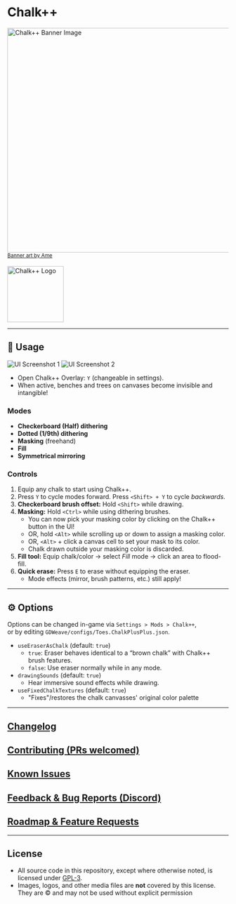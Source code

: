 # Chalk++

<img src="https://i.imgur.com/8TRBtmH.jpeg" width=512 alt="Chalk++ Banner Image">
<br/>
<a href="https://cara.app/purame"><small>Banner art by Ame</small></a>

<br/>
<br/>

<img src="https://i.imgur.com/Grs6byr.png" height=128 alt="Chalk++ Logo">

---

## 🎨 Usage

![](https://i.imgur.com/XbRnmAv.png "UI Screenshot 1")
![](https://i.imgur.com/BE6nrlc.png "UI Screenshot 2")

- Open Chalk++ Overlay: `Y` (changeable in settings).
- When active, benches and trees on canvases become invisible and intangible!

### Modes

- **Checkerboard (Half) dithering**
- **Dotted (1/9th) dithering**
- **Masking** (freehand)
- **Fill**
- **Symmetrical mirroring**

### Controls

1. Equip any chalk to start using Chalk++.
2. Press `Y` to cycle modes forward. Press `<Shift> + Y` to cycle _backwards_.
3. **Checkerboard brush offset:** Hold `<Shift>` while drawing.
4. **Masking:** Hold `<Ctrl>` while using dithering brushes.
   - You can now pick your masking color by clicking on the Chalk++ button in the UI!
   - OR, hold `<Alt>` while scrolling up or down to assign a masking color.
   - OR, `<Alt>` + click a canvas cell to set your mask to its color.
   - Chalk drawn outside your masking color is discarded.
5. **Fill tool:** Equip chalk/color → select _Fill_ mode → click an area to flood-fill.
6. **Quick erase:** Press `E` to erase without equipping the eraser.
   - Mode effects (mirror, brush patterns, etc.) still apply!

---

## ⚙️ Options

Options can be changed in-game via `Settings > Mods > Chalk++`,  
or by editing `GDWeave/configs/Toes.ChalkPlusPlus.json`.

- `useEraserAsChalk` (default: `true`)
  - `true`: Eraser behaves identical to a “brown chalk” with Chalk++ brush features.
  - `false`: Use eraser normally while in any mode.
- `drawingSounds` (default: `true`)
  - Hear immersive sound effects while drawing.
- `useFixedChalkTextures` (default: `true`)
  - "Fixes"/restores the chalk canvasses' original color palette

---


## [Changelog](https://thunderstore.io/c/webfishing/p/toes/Chalk_PlusPlus/changelog/)
## [Contributing (PRs welcomed)](https://github.com/binury/Toes.ChalkPlusPlus/pulls)
## [Known Issues](https://github.com/binury/Toes.ChalkPlusPlus/issues?q=sort%3Aupdated-desc+is%3Aissue+is%3Aopen)
## [Feedback & Bug Reports (Discord)](https://discord.gg/kjf3FCAMDb)
## [Roadmap & Feature Requests](https://github.com/binury/Toes.ChalkPlusPlus/issues?q=sort%3Aupdated-desc%20is%3Aissue%20is%3Aopen%20label%3Aenhancement)

---

## License

- All source code in this repository, except where otherwise noted, is licensed under [GPL-3](./LICENSE).
- Images, logos, and other media files are **not** covered by this license.  
  They are © and may not be used without explicit permission
